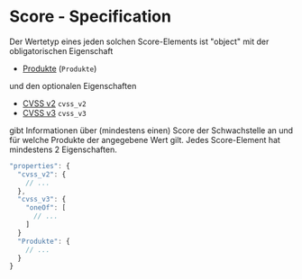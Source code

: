 # Score - Specification

Der Wertetyp eines jeden solchen Score-Elements ist "object" mit der obligatorischen Eigenschaft

* [Produkte](Schwachstellen/Vulnerabilität/Scores/Score/Products-spec.de.md) (`Produkte`)

und den optionalen Eigenschaften

* [CVSS v2](Schwachstellen/Vulnerabilität/Scores/Score/cvss_v2-spec.de.md) `cvss_v2`
* [CVSS v3](Schwachstellen/Vulnerabilität/Scores/Score/cvss_v3-spec.de.md) `cvss_v3`

gibt Informationen über (mindestens einen) Score der Schwachstelle an und für welche Produkte der angegebene Wert gilt.
Jedes Score-Element hat mindestens 2 Eigenschaften.

```javascript
"properties": {
  "cvss_v2": {
    // ...
  },
  "cvss_v3": {
    "oneOf": [
      // ...
    ]
  }
  "Produkte": {
    // ...
  }
}
```
